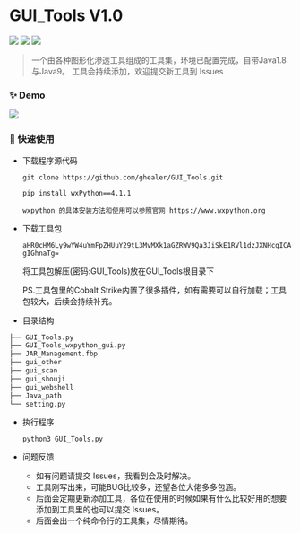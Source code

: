 # GUI_Tools V1.0

![](https://img.shields.io/github/stars/ghealer/GUI_Tools) ![](https://img.shields.io/github/forks/ghealer/GUI_Tools)  ![](https://img.shields.io/github/issues/ghealer/GUI_Tools)
> 一个由各种图形化渗透工具组成的工具集，环境已配置完成，自带Java1.8与Java9。
工具会持续添加，欢迎提交新工具到 Issues

### ✨ Demo
![](https://raw.githubusercontent.com/ghealer/GUI_Tools/main/img/demo.png)

### 🚀 快速使用
- 下载程序源代码

  `git clone https://github.com/ghealer/GUI_Tools.git`
  
  `pip install wxPython==4.1.1`
  
  `wxpython 的具体安装方法和使用可以参照官网 https://www.wxpython.org`

- 下载工具包

  `aHR0cHM6Ly9wYW4uYmFpZHUuY29tL3MvMXk1aGZRWV9Qa3JiSkE1RVl1dzJXNHcgICAgIGhnaTg=`
  
  将工具包解压(密码:GUI_Tools)放在GUI_Tools根目录下
  
  PS.工具包里的Cobalt Strike内置了很多插件，如有需要可以自行加载；工具包较大，后续会持续补充。

- 目录结构
```markdown
├── GUI_Tools.py
├── GUI_Tools_wxpython_gui.py
├── JAR_Management.fbp
├── gui_other
├── gui_scan
├── gui_shouji
├── gui_webshell
├── Java_path
└── setting.py
```

- 执行程序

	`python3 GUI_Tools.py`

- 问题反馈

	- 	如有问题请提交 Issues，我看到会及时解决。
	- 	工具刚写出来，可能BUG比较多，还望各位大佬多多包涵。
	- 	后面会定期更新添加工具，各位在使用的时候如果有什么比较好用的想要添加到工具里的也可以提交 Issues。
	- 	后面会出一个纯命令行的工具集，尽情期待。
